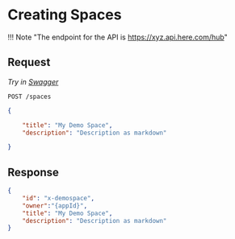 # Creating Spaces

!!! Note "The endpoint for the API is https://xyz.api.here.com/hub"

## Request

*Try in [Swagger](https://xyz.api.here.com/hub/static/swagger/#/Edit_Spaces)*

```HTTP
POST /spaces
```

```JSON
{

    "title": "My Demo Space",
    "description": "Description as markdown"

}
```

## Response

```JSON
{
    "id": "x-demospace",
    "owner":"{appId}",
    "title": "My Demo Space",
    "description": "Description as markdown"
}
```